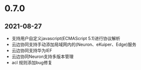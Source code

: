 # 0.7.0
## 2021-08-27

* 支持用户自定义javascript(ECMAScript 5.1)进行协议解析
* 云边协同支持手动添加局域网内的(Neuron、eKuiper、Edge)服务
* 云边协同支持华为IEF
* 云边协同Neuron支持多版本管理
* acl 规则添加bug修复 


